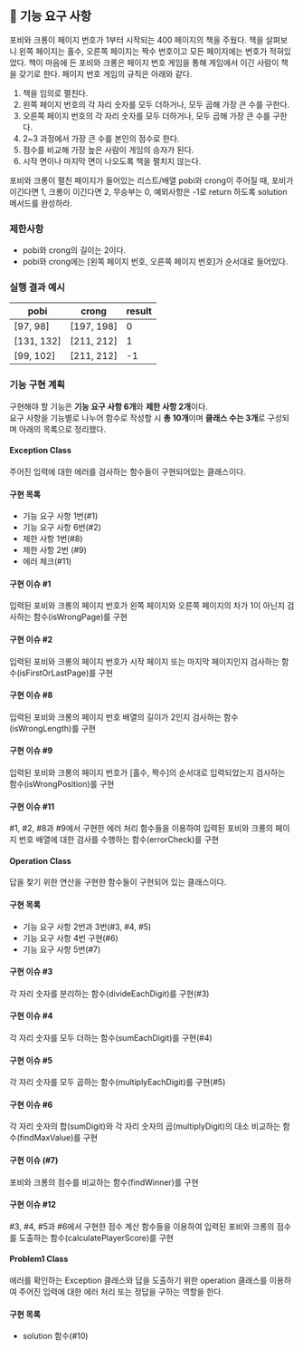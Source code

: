 ## 🚀 기능 요구 사항

포비와 크롱이 페이지 번호가 1부터 시작되는 400 페이지의 책을 주웠다. 책을 살펴보니 왼쪽 페이지는 홀수, 오른쪽 페이지는 짝수 번호이고 모든 페이지에는 번호가 적혀있었다. 책이 마음에 든 포비와 크롱은 페이지 번호 게임을 통해 게임에서 이긴 사람이 책을 갖기로 한다. 페이지 번호 게임의 규칙은 아래와 같다.

1. 책을 임의로 펼친다.
2. 왼쪽 페이지 번호의 각 자리 숫자를 모두 더하거나, 모두 곱해 가장 큰 수를 구한다.
3. 오른쪽 페이지 번호의 각 자리 숫자를 모두 더하거나, 모두 곱해 가장 큰 수를 구한다.
4. 2~3 과정에서 가장 큰 수를 본인의 점수로 한다.
5. 점수를 비교해 가장 높은 사람이 게임의 승자가 된다.
6. 시작 면이나 마지막 면이 나오도록 책을 펼치지 않는다.

포비와 크롱이 펼친 페이지가 들어있는 리스트/배열 pobi와 crong이 주어질 때, 포비가 이긴다면 1, 크롱이 이긴다면 2, 무승부는 0, 예외사항은 -1로 return 하도록 solution 메서드를 완성하라.

### 제한사항

- pobi와 crong의 길이는 2이다.
- pobi와 crong에는 [왼쪽 페이지 번호, 오른쪽 페이지 번호]가 순서대로 들어있다.

### 실행 결과 예시

| pobi | crong | result |
| --- | --- | --- |
| [97, 98] | [197, 198] | 0 |
| [131, 132] | [211, 212] | 1 |
| [99, 102] | [211, 212] | -1 |

### 기능 구현 계획

구현해야 할 기능은 **기능 요구 사항 6개**와 **제한 사항 2개**이다.  
요구 사항을 기능별로 나누어 함수로 작성할 시 **총 10개**이며 **클래스 수는 3개**로 구성되며 아래의 목록으로 정리했다.

#### Exception Class
주어진 입력에 대한 에러를 검사하는 함수들이 구현되어있는 클래스이다.

#### 구현 목록
- 기능 요구 사항 1번(#1)
- 기능 요구 사항 6번(#2)
- 제한 사항 1번(#8)
- 제한 사항 2번 (#9)
- 에러 체크(#11)

#### 구현 이슈 #1
입력된 포비와 크롱의 페이지 번호가 왼쪽 페이지와 오른쪽 페이지의 차가 1이 아닌지 검사하는 함수(isWrongPage)를 구현

#### 구현 이슈 #2
입력된 포비와 크롱의 페이지 번호가 시작 페이지 또는 마지막 페이지인지 검사하는 함수(isFirstOrLastPage)를 구현

#### 구현 이슈 #8
입력된 포비와 크롱의 페이지 번호 배열의 길이가 2인지 검사하는 함수(isWrongLength)를 구현

#### 구현 이슈 #9
입력된 포비와 크롱의 페이지 번호가 [홀수, 짝수]의 순서대로 입력되었는지 검사하는 함수(isWrongPosition)를 구현

#### 구현 이슈 #11
#1, #2, #8과 #9에서 구현한 에러 처리 함수들을 이용하여 입력된 포비와 크롱의 페이지 번호 배열에 대한 검사를 수행하는 함수(errorCheck)를 구현


#### Operation Class
답을 찾기 위한 연산을 구현한 함수들이 구현되어 있는 클래스이다.

#### 구현 목록
- 기능 요구 사항 2번과 3번(#3, #4, #5)
- 기능 요구 사항 4번 구현(#6)
- 기능 요구 사항 5번(#7)

#### 구현 이슈 #3
각 자리 숫자를 분리하는 함수(divideEachDigit)를 구현(#3)

#### 구현 이슈 #4
각 자리 숫자를 모두 더하는 함수(sumEachDigit)를 구현(#4)

#### 구현 이슈 #5
각 자리 숫자를 모두 곱하는 함수(multiplyEachDigit)를 구현(#5)

#### 구현 이슈 #6
각 자리 숫자의 합(sumDigit)와 각 자리 숫자의 곱(multiplyDigit)의 대소 비교하는 함수(findMaxValue)를 구현

#### 구현 이슈 (#7)
포비와 크롱의 점수를 비교하는 함수(findWinner)를 구현

#### 구현 이슈 #12
#3, #4, #5과 #6에서 구현한 점수 계산 함수들을 이용하여 입력된 포비와 크롱의 점수를 도출하는 함수(calculatePlayerScore)를 구현

#### Problem1 Class
에러를 확인하는 Exception 클래스와 답을 도출하기 위한 operation 클래스를 이용하여 주어진 입력에 대한 에러 처리 또는 정답을 구하는 역할을 한다.

#### 구현 목록
- solution 함수(#10)
